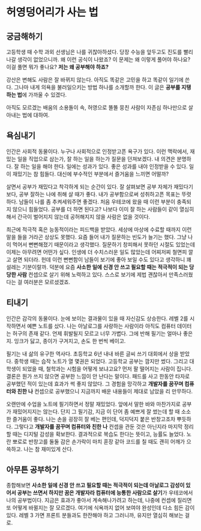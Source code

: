 # 허영덩어리가 사는 법

## 궁금해하기

고등학생 때 수학 과외 선생님은 나를 귀찮아하셨다. 당장 수능을 앞두고도 진도를 빨리 나갈 생각이 없었으니까. 왜 이런 공식이 나왔죠? 이 문제는 왜 이렇게 풀어야 하나요? 이걸 풀면 뭐가 좋나요? **저는 왜 공부해야 하죠?** 

강산은 변해도 사람은 잘 바뀌지 않는다. 아직도 똑같은 고민을 하고 똑같이 일기에 쓴다. 그나마 내게 의욕을 불러일으키는 방법 하나를 소개할까 한다. 이 글은 **공부를 지탱하는 법**에 가까울 수 있겠다. 

아직도 모르겠는 배움의 소용돌이 속, 허영으로 똘똘 뭉친 사람이 자존심 하나만으로 살아내는 법에 대하여.

## 욕심내기

인간은 사회적 동물이다. 누구나 사회적으로 인정받고픈 욕구가 있다. 이런 맥락에서, 재밌는 일을 직업으로 삼는가, 잘 하는 일을 하는가 질문을 던져보겠다. 내 의견은 분명하다. 잘 하는 일을 해야 한다. 일에는 성과가 있다. 좋은 성과를 내야 인정받을 수 있다. 일이 재밌기는 참 힘들다. 대신에 부수적인 부분에서 즐거움을 느끼면 어떨까? 

살면서 공부가 재밌다고 착각하게 되는 순간이 있다. 잘 살펴보면 공부 자체가 재밌다기보다, 공부 잘하는 나에 취해 살 때가 좋다. 내가 공부함으로써 성취하고픈 목표는 뚜렷하다. 남들이 나를 좀 추켜세워주면 좋겠다. 처음 우테코에 왔을 때 이런 부분이 충족되지 않으니 힘들었다. 공부를 더 하면 된다고? 나보다 이미 잘 하는 사람들이 같이 열심히 해서 간극이 벌어지지 않는데 공허해지지 않을 사람은 없을 것이다.

최근에 적극적 혹은 능동적이라는 피드백을 받았다. 세상에 마상에 수료할 때까지 이런 말을 들을 거라곤 상상도 못했다. 요즘 들어 내가 질문하는 빈도가 늘기는 했다. 그냥 나이 먹어서 뻔뻔해졌기 때문이라고 생각했다. 질문하기 창피해서 못하던 시절도 있었는데 이제는 아무려면 어떤가 싶다. 인생에 더 수치스러운 일도 많았는데 어찌저찌 철면피 깔고 살면 되더라. 헌데 이런 뻔뻔함이 남들이 보기에 좋아 보일 수도 있다고 생각하니 꽤 설레는 기분이랄까. 덕분에 요즘 **사소한 일에 신경 안 쓰고 필요할 때는 적극적이 되는 당당한 사람** 컨셉으로 살기 위해 노력하고 있다. 스스로 보기에 제법 괜찮아서 만족스러웠다는 걸 여러분은 모르셨겠죠.

## 티내기

인간은 감각의 동물이다. 눈에 보이는 결과물이 있을 때 자신감도 상승한다. 레벨 2를 시작하면서 예쁜 노트를 샀다. 나는 아날로그를 사랑하는 사람이라 아직도 컴퓨터 데이터는 허구의 존재 같다. 언제 휘발될지 모르고 너무 가볍다. 그에 반해 필기는 얼마나 좋은지. 잉크가 닳고, 종이가 구겨지고, 손도 한 번씩 베이고. 

필기는 내 삶의 유구한 역사다. 초등학교 6년 내내 바른 글씨 쓰기 대회에서 상을 받았다. 중학생 때는 습작 노트가 열 몇권은 되었다. 고등학교 공부는 깜지만 썼다. 그리고 대학생이 되었을 때, 철학과는 시험을 어떻게 보냐고요? 먼저 팔 떨어지는 사람이 집니다. 결론은 뭔가 쓰지 않으면 공부한 느낌이 안 난다는 말이다. 패드를 사고 한동안 타자로 공부했던 적이 있는데 효과가 썩 좋지 않았다. 그 경험을 망각하고 **개발자를 꿈꾸며 컴퓨터와 친한 나** 컨셉으로 공부했으니 지금까지 배운 내용들이 제대로 남았을 리 만무하다.

오랜만에 수업을 노트에 필기하면서 정말 재밌었다. 앞에서 말한 바와 마찬가지로 공부가 재밌어지지는 않는다. 단지 그 필기감, 지금 이 단어 좀 예쁘게 잘 썼는데 할 때 소소한 즐거움이 좋다. 나는 손을 굉장히 잘 베는 편인데, 덕지덕지 붙은 반창고조차 뿌듯하다. 그렇다고 **개발자를 꿈꾸며 컴퓨터와 친한 나** 컨셉을 관둔 것은 아닌지라 마지막 정리할 때는 디지털 감성을 확보한다. 결과적으로 복습도 한다는 뜻이고, 능률도 늘었다. 노란 뽀로로 반창고를 둘둘 감은 손가락이 마치 훈장 같아 코드를 칠 때도 괜히 어깨가 으쓱하고. 나는 참 재미있게 산다.

## 아무튼 공부하기

종합해보면 **사소한 일에 신경 안 쓰고 필요할 때는 적극적이 되는데 아날로그 감성이 있어서 공부는 쓰면서 하지만 꿈은 개발자라 컴퓨터에 능통한 사람으로 살기**가 우테코에서 나의 공부법이다. 지금은 효과가 좋아서 계속해나가려고 하는데, 나중에 컨셉에 질리면 또 어떻게 바뀔지는 잘 모르겠다. 여기에 식욕까지 없어 보여야 완성인데 다소 힘든 감이 있다. 레벨 3 가면 프론트 분들과도 한잔해야 하고 그러니까, 유지만 열심히 해보는 걸로.
